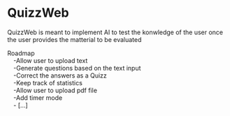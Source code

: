 # QuizzWeb
QuizzWeb is meant to implement AI to test the konwledge of the user once the user provides the matterial to be evaluated

Roadmap<br />
  &emsp;-Allow user to upload text <br />
  &emsp;-Generate questions based on the text input<br />
  &emsp;-Correct the answers as a Quizz<br />
  &emsp;-Keep track of statistics<br />
  &emsp;-Allow user to upload pdf file <br />
  &emsp;-Add timer mode<br />
  &emsp;- [...]
